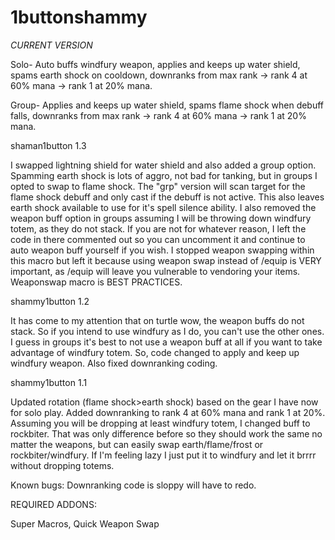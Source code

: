 # 1buttonshammy

_CURRENT VERSION_

Solo- Auto buffs windfury weapon, applies and keeps up water shield, spams earth shock on cooldown, downranks from max rank -> rank 4 at 60% mana -> rank 1 at 20% mana.


Group- Applies and keeps up water shield, spams flame shock when debuff falls, downranks from max rank -> rank 4 at 60% mana -> rank 1 at 20% mana.

shaman1button 1.3

I swapped lightning shield for water shield and also added a group option. Spamming earth shock is lots of aggro, not bad for tanking, but in groups I opted to swap to flame shock. The "grp" version will scan target for the flame shock debuff and only cast if the debuff is not active. This also leaves earth shock available to use for it's spell silence ability. I also removed the weapon buff option in groups assuming I will be throwing down windfury totem, as they do not stack. If you are not for whatever reason, I left the code in there commented out so you can uncomment it and continue to auto weapon buff yourself if you wish. I stopped weapon swapping within this macro but left it because using weapon swap instead of /equip is VERY important, as /equip will leave you vulnerable to vendoring your items. Weaponswap macro is BEST PRACTICES.



shammy1button 1.2

It has come to my attention that on turtle wow, the weapon buffs do not stack. So if you intend to use windfury as I do, you can't use the other ones. I guess in groups it's best to not use a weapon buff at all if you want to take advantage of windfury totem. So, code changed to apply and keep up windfury weapon. Also fixed downranking coding.



shammy1button 1.1

Updated rotation (flame shock>earth shock) based on the gear I have now for solo play. Added downranking to rank 4 at 60% mana and rank 1 at 20%. Assuming you will be dropping at least windfury totem, I changed buff to rockbiter. That was only difference before so they should work the same no matter the weapons, but can easily swap earth/flame/frost or rockbiter/windfury. If I'm feeling lazy I just put it to windfury and let it brrrr without dropping totems.

Known bugs: Downranking code is sloppy will have to redo.




REQUIRED ADDONS:

Super Macros, Quick Weapon Swap
